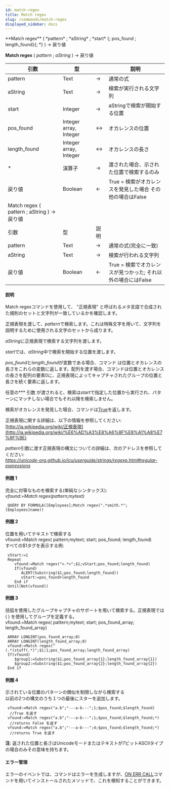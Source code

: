 ```yaml
---
id: match-regex
title: Match regex
slug: /commands/match-regex
displayed_sidebar: docs
---
```


<!--REF #_command_.Match regex.Syntax-->**Match regex** ( *pattern* ; *aString* ; *start* {; pos_found ; length_found}{; *} ) -> 戻り値 <br/>
**Match regex** ( *pattern* ; *aString* ) -> 戻り値<!-- END REF-->
<!--REF #_command_.Match regex.Params-->
| 引数 | 型 |  | 説明 |
| --- | --- | --- | --- |
| pattern | Text | &srarr; | 通常の式 |
| aString | Text | &srarr; | 検索が実行される文字列 |
| start | Integer | &srarr; | aStringで検索が開始する位置 |
| pos_found | Integer array, Integer | &harr; | オカレンスの位置 |
| length_found | Integer array, Integer | &harr; | オカレンスの長さ |
| * | 演算子 | &srarr; | 渡された場合、示された位置で検索するのみ |
| 戻り値 | Boolean | &larr; | True = 検索がオカレンスを発見した場合 その他の場合はFalse |
| Match regex ( pattern ; aString ) -> 戻り値 |
| 引数 | 型 | 説明 |
| pattern | Text | &srarr; | 通常の式(完全に一致) |
| aString | Text | &srarr; | 検索が行われる文字列 |
| 戻り値 | Boolean | &larr; | True = 検索でオカレンスが見つかった; それ以外の場合にはFalse |

<!-- END REF-->

#### 説明 

<!--REF #_command_.Match regex.Summary-->Match regexコマンドを使用して、 "正規表現" と呼ばれるメタ言語で合成された規則のセットと文字列が一致しているかを確認します。<!-- END REF-->

正規表現を渡して、*pattern*で検索します。これは特殊文字を用いて、文字列を説明するために使用される文字のセットから成ります。

*aString*に正規表現で検索する文字列を渡します。

*start*では、*aString*中で検索を開始する位置を渡します。

*pos\_found*と*length\_found*が変数である場合、コマンド は位置とオカレンスの長さをこれらの変数に返します。配列を渡す場合、コマンドは位置とオカレンスの長さを配列の要素0に、正規表現によってキャプチャされたグループの位置と長さを続く要素に返します。

任意の*\** 引数 が渡されると、検索は*start*で指定した位置から実行され、パターンにマッチしない場合でもそれ以降を検索しません。

検索がオカレンスを発見した場合、コマンドは[True](true.md "True")を返します。

正規表現に関する詳細は、以下の情報を参照してください:  
[http://ja.wikipedia.org/wiki/正規表現](http://ja.wikipedia.org/wiki/%E6%AD%A3%E8%A6%8F%E8%A1%A8%E7%8F%BE)

*pattern*引数に渡す正規表現の構文についての詳細は、次のアドレスを参照してください:  
*https://unicode-org.github.io/icu/userguide/strings/regexp.html#regular-expressions*

#### 例題 1 

完全に対等なものを検索する(単純なシンタックス):  
*vfound:=Match regex(pattern;mytext)*  

```4d
 QUERY BY FORMULA([Employees];Match regex(".*smith.*";[Employees]name))
```

#### 例題 2 

位置を用いてテキストで検索する  
vfound:=Match regex( pattern;mytext; start; pos\_found; length\_found)  
すべての$1タグを表示する例:  
  
```4d
 vStart:=1
 Repeat
    vfound:=Match regex("<.*>";$1;vStart;pos_found;length_found)
    If(vfound)
       ALERT(Substring($1;pos_found;length_found))
       vStart:=pos_found+length_found
    End if
 Until(Not(vfound))
```

#### 例題 3 

括弧を使用したグループキャプチャのサポートを用いて検索する。正規表現では ( ) を使用してグループを定義する。  
vfound:=Match regex( pattern;mytext; start; pos\_found\_array; length\_found\_array)  

```4d
 ARRAY LONGINT(pos_found_array;0)
 ARRAY LONGINT(length_found_array;0)
 vfound:=Match regex("(.*)stuff(.*)";$1;1;pos_found_array;length_found_array)
 If(vfound)
    $group1:=Substring($1;pos_found_array{1};length_found_array{1})
    $group2:=Substring($1;pos_found_array{2};length_found_array{2})
 End if
```

#### 例題 4 

示されている位置のパターンの類似を制限しながら検索する  
以前の2つの構文のうち１つの最後にスターを追加します。  
  
```4d
 vfound:=Match regex("a.b";"---a-b---";1;$pos_found;$length_found)
  //True を返す
 vfound:=Match regex("a.b";"---a-b---";1;$pos_found;$length_found;*)
  //returns False を返す
 vfound:=Match regex("a.b";"---a-b---";4;$pos_found;$length_found;*)
  //returns True を返す
```
  
  
**注**: 返された位置と長さはUnicodeモードまたはテキストが7ビットASCIIタイプの場合のみその意味を持ちます。

#### エラー管理 

エラーのイベントでは、コマンドはエラーを生成しますが、[ON ERR CALL](on-err-call.md "ON ERR CALL")コマンドを用いてインストールされたメソッドで、これを検知することができます。
